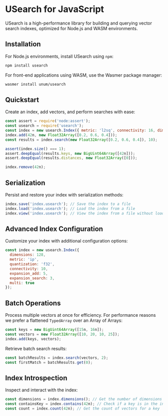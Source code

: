 # USearch for JavaScript

USearch is a high-performance library for building and querying vector search indexes, optimized for Node.js and WASM environments.

## Installation

For Node.js environments, install USearch using `npm`:

```sh
npm install usearch
```

For front-end applications using WASM, use the Wasmer package manager:

```sh
wasmer install unum/usearch
```

## Quickstart

Create an index, add vectors, and perform searches with ease:

```js
const assert = require('node:assert');
const usearch = require('usearch');
const index = new usearch.Index({ metric: 'l2sq', connectivity: 16, dimensions: 3 });
index.add(42n, new Float32Array([0.2, 0.6, 0.4]));
const results = index.search(new Float32Array([0.2, 0.6, 0.4]), 10);

assert(index.size() === 1);
assert.deepEqual(results.keys, new BigUint64Array([42n]));
assert.deepEqual(results.distances, new Float32Array([0]));

index.remove(42n);
```

## Serialization

Persist and restore your index with serialization methods:

```js
index.save('index.usearch'); // Save the index to a file
index.load('index.usearch'); // Load the index from a file
index.view('index.usearch'); // View the index from a file without loading into memory
```

## Advanced Index Configuration

Customize your index with additional configuration options:

```js
const index = new usearch.Index({
  dimensions: 128,
  metric: 'ip',
  quantization: 'f32',
  connectivity: 10,
  expansion_add: 5,
  expansion_search: 3,
  multi: true
});
```

## Batch Operations

Process multiple vectors at once for efficiency.
For performance reasons we prefer a flattened `TypedArray` over an Array of Arrays:

```js
const keys = new BigUint64Array([15n, 16n]);
const vectors = new Float32Array([10, 20, 10, 25]);
index.add(keys, vectors);
```

Retrieve batch search results:

```js
const batchResults = index.search(vectors, 2);
const firstMatch = batchResults.get(0);
```

## Index Introspection

Inspect and interact with the index:

```js
const dimensions = index.dimensions(); // Get the number of dimensions
const containsKey = index.contains(42n); // Check if a key is in the index
const count = index.count(42n); // Get the count of vectors for a key
```
